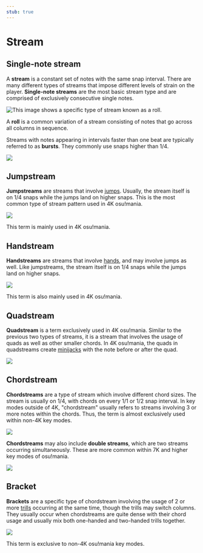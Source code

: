 ```yaml
---
stub: true
---
```


# Stream

## Single-note stream

A **stream** is a constant set of notes with the same snap interval. There are many different types of streams that impose different levels of strain on the player. **Single-note streams** are the most basic stream type and are comprised of exclusively consecutive single notes.

![](img/stream.png "This image shows a specific type of stream known as a roll.")

A **roll** is a common variation of a stream consisting of notes that go across all columns in sequence.

Streams with notes appearing in intervals faster than one beat are typically referred to as **bursts**. They commonly use snaps higher than 1/4.

![](img/burst.png)

## Jumpstream

**Jumpstreams** are streams that involve [jumps](/wiki/Beatmap/Pattern/osu!mania/Chord#jump). Usually, the stream itself is on 1/4 snaps while the jumps land on higher snaps. This is the most common type of stream pattern used in 4K osu!mania.

![](img/jumpstream.png)

 This term is mainly used in 4K osu!mania.

## Handstream

**Handstreams** are streams that involve [hands](/wiki/Beatmap/Pattern/osu!mania/Chord#hand), and may involve jumps as well. Like jumpstreams, the stream itself is on 1/4 snaps while the jumps land on higher snaps.

![](img/handstream.png)

This term is also mainly used in 4K osu!mania.

## Quadstream

**Quadstream** is a term exclusively used in 4K osu!mania. Similar to the previous two types of streams, it is a stream that involves the usage of quads as well as other smaller chords. In 4K osu!mania, the quads in quadstreams create [minijacks](/wiki/Beatmap/Pattern/osu!mania/Jack#minijack) with the note before or after the quad.

![](img/quadstream.png)

## Chordstream

**Chordstreams** are a type of stream which involve different chord sizes. The stream is usually on 1/4, with chords on every 1/1 or 1/2 snap interval. In key modes outside of 4K, "chordstream" usually refers to streams involving 3 or more notes within the chords. Thus, the term is almost exclusively used within non-4K key modes. 

![](img/chordstream.png)

**Chordstreams** may also include **double streams**, which are two streams occurring simultaneously. These are more common within 7K and higher key modes of osu!mania.

![](img/chordstream2.png)

## Bracket

**Brackets** are a specific type of chordstream involving the usage of 2 or more [trills](/wiki/Beatmap/Pattern/osu!mania/Trill) occurring at the same time, though the trills may switch columns. They usually occur when chordstreams are quite dense with their chord usage and usually mix both one-handed and two-handed trills together.

![](img/bracket.png)

This term is exclusive to non-4K osu!mania key modes.
